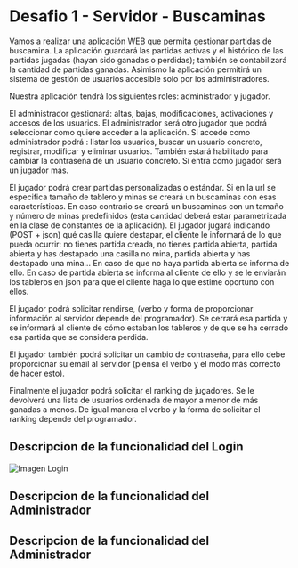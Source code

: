 # Desafio 1 - Servidor - Buscaminas

Vamos a realizar una aplicación WEB que permita gestionar partidas de buscamina. La aplicación guardará las partidas activas y el histórico de las partidas jugadas (hayan sido ganadas o perdidas); también se contabilizará la cantidad de partidas ganadas.
Asimismo la aplicación permitirá un sistema de gestión de usuarios accesible solo por los administradores.

Nuestra aplicación tendrá los siguientes roles: administrador y jugador.

El administrador gestionará: altas, bajas, modificaciones, activaciones y accesos de los usuarios. El administrador será otro jugador que podrá seleccionar como quiere acceder a la aplicación. Si accede como administrador podrá : listar los usuarios, buscar
un usuario concreto, registrar, modificar y eliminar usuarios. También estará habilitado para cambiar la contraseña de un usuario concreto. 
Si entra como jugador será un jugador más.

El jugador podrá crear partidas personalizadas o estándar. Si en la url se especifica tamaño de tablero y minas se creará un buscaminas con esas características. En caso contrario se creará un buscaminas con un tamaño y número de minas predefinidos
(esta cantidad deberá estar parametrizada en la clase de constantes de la aplicación). El jugador jugará indicando (POST + json) qué casilla quiere destapar, el cliente le informará de lo que pueda ocurrir: no tienes partida creada, no tienes partida abierta, partida abierta y has destapado una casilla no mina, partida abierta y has destapado una mina… En caso de que no haya partida abierta se informa de ello. En caso de partida abierta se informa al cliente de ello y se le enviarán los tableros en json para que el cliente haga lo que estime oportuno con ellos.

El jugador podrá solicitar rendirse, (verbo y forma de proporcionar información al servidor depende del programador). Se cerrará esa partida y se informará al cliente de cómo estaban los tableros y de que se ha cerrado esa partida que se considera perdida.

El jugador también podrá solicitar un cambio de contraseña, para ello debe proporcionar su email al servidor (piensa el verbo y el modo más correcto de hacer esto).

Finalmente el jugador podrá solicitar el ranking de jugadores. Se le devolverá una lista de usuarios ordenada de mayor a menor de más ganadas a menos. De igual manera el verbo y la forma de solicitar el ranking depende del programador.



## Descripcion de la funcionalidad del Login

![Imagen Login](https://drive.google.com/file/d/19Juu4ia0pSajYTkayPQBfcl-BE85ffSN/view?usp=sharing)


## Descripcion de la funcionalidad del Administrador



## Descripcion de la funcionalidad del Administrador


